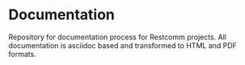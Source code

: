 # Documentation
Repository for documentation process for Restcomm projects. All documentation is asciidoc based and transformed to HTML and PDF formats. 
